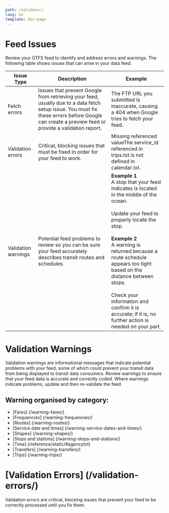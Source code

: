 ```yaml
---
path: /validator/
lang: en
template: doc-page
---
```

# Feed Issues

Review your GTFS feed to identify and address errors and warnings. The following table shows issues that can arise in your data feed.

| Issue Type          | Description                                                                                                                                                                                      | Example                                                                                                                                                                                                                                                                                                                                                            |
|---------------------|--------------------------------------------------------------------------------------------------------------------------------------------------------------------------------------------------|--------------------------------------------------------------------------------------------------------------------------------------------------------------------------------------------------------------------------------------------------------------------------------------------------------------------------------------------------------------------|
| Fetch errors        | Issues that prevent Google from retrieving your feed, usually due to a data fetch setup issue. You must fix these errors before Google can create a preview feed or provide a validation report. | The FTP URL you submitted is inaccurate, causing a 404 when Google tries to fetch your feed.                                                                                                                                                                                                                                                                       |
| Validation errors   | Critical, blocking issues that must be fixed in order for your feed to work.                                                                                                                     | Missing referenced valueThe service_id referenced in trips.txt is not defined in calendar.txt.                                                                                                                                                                                                                                                                     |
| Validation warnings | Potential feed problems to review so you can be sure your feed accurately describes transit routes and schedules.                                                                                | __Example 1__ <br> A stop that your feed indicates is located in the middle of the ocean. <br> <br> Update your feed to properly locate the stop. <br><br>  __Example 2__  <br> A warning is returned because a route schedule appears too tight based on the distance between stops. <br><br> Check your information and confirm it is accurate; if it is, no further action is needed on your part. |

# Validation Warnings


Validation warnings are informational messages that indicate potential problems with your feed, some of which could prevent your transit data from being displayed to transit data consumers. 
Review warnings to ensure that your feed data is accurate and correctly coded. Where warnings indicate problems, update and then re-validate the feed.

## Warning organised by category:

- [Fares] (/warning-fares/)
- [Frequencies] (/warning-frequencies/)
- [Routes] (/warning-routes/)
- [Service date and times] (/warning-service-dates-and-times/)
- [Shapes] (/warning-shapes/)
- [Stops and stations] (/warning-stops-and-stations/) 
- [Time] (/reference/static/#agencytxt)
- [Transfers] (/warning-transfers/)
- [Trips] (/warning-trips/) 

# [Validation Errors] (/validation-errors/)

Validation errors are critical, blocking issues that prevent your feed to be correctly processed until you fix them.

